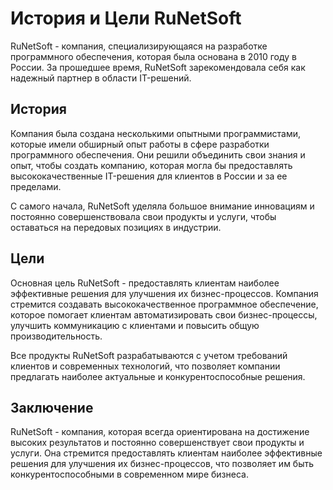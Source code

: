 # История и Цели RuNetSoft

RuNetSoft - компания, специализирующаяся на разработке программного обеспечения, которая была основана в 2010 году в России. За прошедшее время, RuNetSoft зарекомендовала себя как надежный партнер в области IT-решений.

## История

Компания была создана несколькими опытными программистами, которые имели обширный опыт работы в сфере разработки программного обеспечения. Они решили объединить свои знания и опыт, чтобы создать компанию, которая могла бы предоставлять высококачественные IT-решения для клиентов в России и за ее пределами.

С самого начала, RuNetSoft уделяла большое внимание инновациям и постоянно совершенствовала свои продукты и услуги, чтобы оставаться на передовых позициях в индустрии.

## Цели

Основная цель RuNetSoft - предоставлять клиентам наиболее эффективные решения для улучшения их бизнес-процессов. Компания стремится создавать высококачественное программное обеспечение, которое помогает клиентам автоматизировать свои бизнес-процессы, улучшить коммуникацию с клиентами и повысить общую производительность.

Все продукты RuNetSoft разрабатываются с учетом требований клиентов и современных технологий, что позволяет компании предлагать наиболее актуальные и конкурентоспособные решения.

## Заключение

RuNetSoft - компания, которая всегда ориентирована на достижение высоких результатов и постоянно совершенствует свои продукты и услуги. Она стремится предоставлять клиентам наиболее эффективные решения для улучшения их бизнес-процессов, что позволяет им быть конкурентоспособными в современном мире бизнеса.
